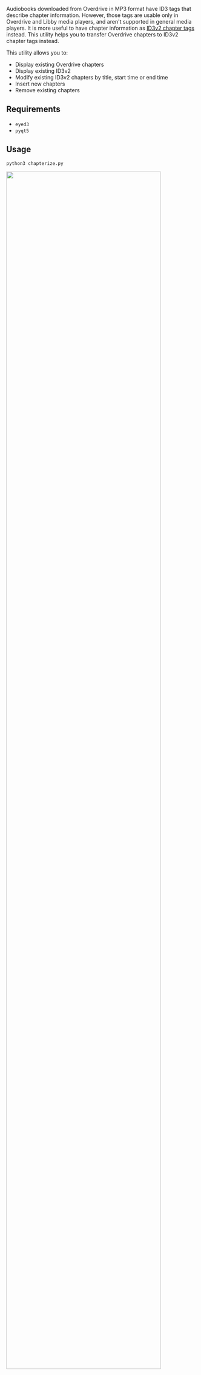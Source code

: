 Audiobooks downloaded from Overdrive in MP3 format have ID3 tags that describe chapter information. 
However, those tags are usable only in Overdrive and Libby media players, and aren't supported in
general media players. It is more useful to have chapter information as 
[ID3v2 chapter tags](http://id3.org/id3v2-chapters-1.0) instead. This utility helps you to transfer
Overdrive chapters to ID3v2 chapter tags instead.

This utility allows you to:
- Display existing Overdrive chapters
- Display existing ID3v2 
- Modify existing ID3v2 chapters by title, start time or end time
- Insert new chapters
- Remove existing chapters

## Requirements
- `eyed3`
- `pyqt5`

## Usage
```
python3 chapterize.py
```

<img src="https://user-images.githubusercontent.com/10922171/73630047-345bab80-4612-11ea-8d4c-ab400b13805f.png" width="90%"></img> 
